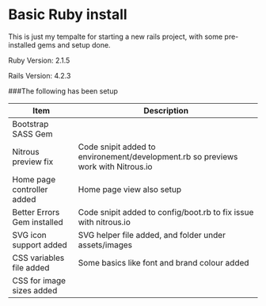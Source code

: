 # Basic Ruby install

This is just my tempalte for starting a new rails project, with some pre-installed gems and setup done. 

Ruby Version: 2.1.5

Rails Version: 4.2.3

###The following has been setup

| Item                        | Description                                         |
| --------------------------- |-----------------------------------------------------| 
| Bootstrap SASS Gem          |                                                     |
| Nitrous preview fix         | Code snipit added to environement/development.rb so previews work with Nitrous.io    |
| Home page controller added  | Home page view also setup                           |
| Better Errors Gem installed | Code snipit added to config/boot.rb to fix issue with nitrous.io  |
| SVG icon support added      | SVG helper file added, and folder under assets/images |        
| CSS variables file added    | Some basics like font and brand colour added          |
| CSS for image sizes added   |                                                       |



